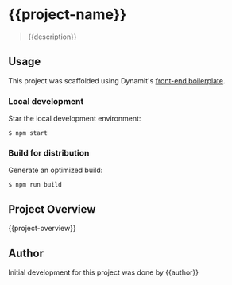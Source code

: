 # {{project-name}}

> {{description}}

## Usage

This project was scaffolded using Dynamit's [front-end boilerplate](https://github.com/dynamit/front-end-boilerplate).

### Local development

Star the local development environment:

```
$ npm start
```

### Build for distribution

Generate an optimized build:

```
$ npm run build
```

## Project Overview

{{project-overview}}

## Author

Initial development for this project was done by {{author}}